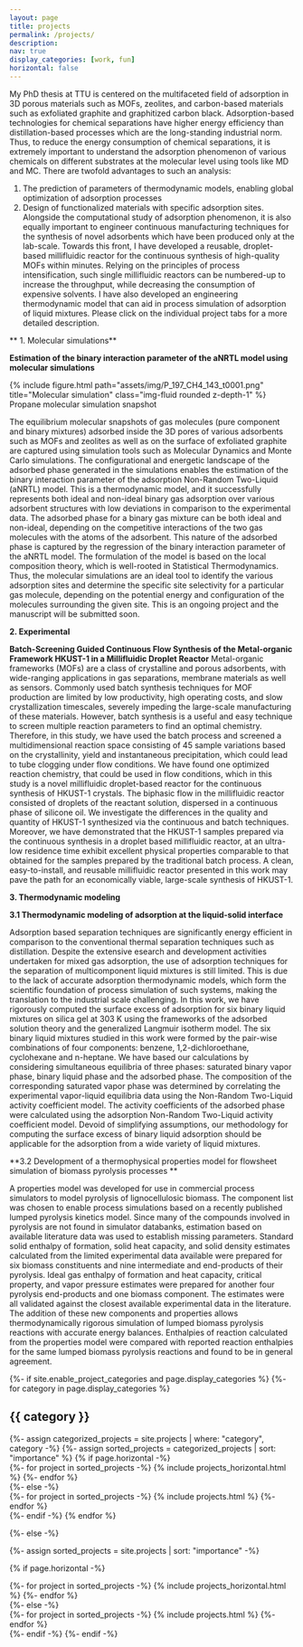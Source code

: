 ```yaml
---
layout: page
title: projects
permalink: /projects/
description:  
nav: true
display_categories: [work, fun]
horizontal: false
---
```


My PhD thesis at TTU is centered on the multifaceted field of adsorption in 3D porous materials such as MOFs, zeolites, and carbon-based materials such as exfoliated graphite and graphitized carbon black. Adsorption-based technologies for chemical separations have higher energy efficiency than distillation-based processes which are the long-standing industrial norm. Thus, to reduce the energy consumption of chemical separations, it is extremely important to understand the adsorption phenomenon of various chemicals on different substrates at the molecular level using tools like MD and MC. There are twofold advantages to such an analysis:
1) The prediction of parameters of thermodynamic models, enabling global optimization of adsorption processes 
2) Design of functionalized materials with specific adsorption sites. Alongside the computational study of adsorption phenomenon, it is also equally important to engineer continuous manufacturing techniques for the synthesis of novel adsorbents which have been produced only at the lab-scale. Towards this front, I have developed a reusable, droplet-based millifluidic reactor for the continuous synthesis of high-quality MOFs within minutes. Relying on the principles of process intensification, such single millifluidic reactors can be numbered-up to increase the throughput, while decreasing the consumption of expensive solvents. I have also developed an engineering thermodynamic model that can aid in process simulation of adsorption of liquid mixtures. Please click on the individual project tabs for a more detailed description.


** 1. Molecular simulations**

**Estimation of the binary interaction parameter of the aNRTL model using molecular simulations**

</div>
<div class="row">
    <div class="col-sm mt-3 mt-md-0">
        {% include figure.html path="assets/img/P_197_CH4_143_t0001.png" title="Molecular simulation" class="img-fluid rounded z-depth-1" %}
    </div>
</div>
<div class="caption">
    Propane molecular simulation snapshot
</div>

The equilibrium molecular snapshots of gas molecules (pure component and binary mixtures) adsorbed inside the 3D pores of various adsorbents such as MOFs and zeolites as well as on the surface of exfoliated graphite are captured using simulation tools such as Molecular Dynamics and Monte Carlo simulations. The configurational and energetic landscape of the adsorbed phase generated in the simulations enables the estimation of the binary interaction parameter of the adsorption Non-Random Two-Liquid (aNRTL) model. This is a thermodynamic model, and it successfully represents both ideal and non-ideal binary gas adsorption over various adsorbent structures with low deviations in comparison to the experimental data. The adsorbed phase for a binary gas mixture can be both ideal and non-ideal, depending on the competitive interactions of the two gas molecules with the atoms of the adsorbent. This nature of the adsorbed phase is captured by the regression of the binary interaction parameter of the aNRTL model. The formulation of the model is based on the local composition theory, which is well-rooted in Statistical Thermodynamics. Thus, the molecular simulations are an ideal tool to identify the various adsorption sites and determine the specific site selectivity for a particular gas molecule, depending on the potential energy and configuration of the molecules surrounding the given site. This is an ongoing project and the manuscript will be submitted soon.


**2. Experimental**

**Batch-Screening Guided Continuous Flow Synthesis of the Metal-organic Framework HKUST-1 in a Millifluidic Droplet Reactor**
Metal-organic frameworks (MOFs) are a class of crystalline and porous adsorbents, with wide-ranging applications in gas separations, membrane materials as well as sensors. Commonly used batch synthesis techniques for MOF production are limited by low productivity, high operating costs, and slow crystallization timescales, severely impeding the large-scale manufacturing of these materials. However, batch synthesis is a useful and easy technique to screen multiple reaction parameters to find an optimal chemistry. Therefore, in this study, we have used the batch process and screened a multidimensional reaction space consisting of 45 sample variations based on the crystallinity, yield and instantaneous precipitation, which could lead to tube clogging under flow conditions. We have found one optimized reaction chemistry, that could be used in flow conditions, which in this study is a novel millifluidic droplet-based reactor for the continuous synthesis of HKUST-1 crystals. The biphasic flow in the millifluidic reactor consisted of droplets of the reactant solution, dispersed in a continuous phase of silicone oil. We investigate the differences in the quality and quantity of HKUST-1 synthesized via the continuous and batch techniques. Moreover, we have demonstrated that the HKUST-1 samples prepared via the continuous synthesis in a droplet based millifluidic reactor, at an ultra-low residence time exhibit excellent physical properties comparable to that obtained for the samples prepared by the traditional batch process. A clean, easy-to-install, and reusable millifluidic reactor presented in this work may pave the path for an economically viable, large-scale synthesis of HKUST-1.


**3. Thermodynamic modeling**

**3.1 Thermodynamic modeling of adsorption at the liquid-solid interface**

Adsorption based separation techniques are significantly energy efficient in comparison to the conventional thermal separation techniques such as distillation. Despite the extensive esearch and development activities undertaken for mixed gas adsorption, the use of adsorption techniques for the separation of multicomponent liquid mixtures is still limited. This is due to the lack of accurate adsorption thermodynamic models, which form the scientific foundation of process simulation of such systems, making the translation to the industrial scale challenging. In this work, we have rigorously computed the surface excess of adsorption for six binary liquid mixtures on silica gel at 303 K using the frameworks of the adsorbed solution theory and the generalized Langmuir isotherm model. The six binary liquid mixtures studied in this work were formed by the pair-wise combinations of four components: benzene, 1,2-dichloroethane, cyclohexane and n-heptane. We have based our calculations by considering simultaneous equilibria of three phases: saturated binary vapor phase, binary liquid phase and the adsorbed phase. The composition of the corresponding saturated vapor phase was determined by correlating the experimental vapor-liquid equilibria data using the Non-Random Two-Liquid activity coefficient model. The activity coefficients of the adsorbed phase were calculated using the adsorption Non-Random Two-Liquid activity coefficient model. Devoid of simplifying assumptions, our methodology for computing the surface excess of binary liquid adsorption should be applicable for the adsorption from a wide variety of liquid mixtures.

**3.2 Development of a thermophysical properties model for flowsheet simulation of biomass pyrolysis processes **

A properties model was developed for use in commercial process simulators to model pyrolysis of lignocellulosic biomass. The component list was chosen to enable process simulations based on a recently published lumped pyrolysis kinetics model. Since many of the compounds involved in pyrolysis are not found in simulator
databanks, estimation based on available literature data was used to establish missing parameters. Standard solid enthalpy of formation, solid heat capacity, and solid density estimates calculated from the limited experimental data available were prepared for six biomass constituents and nine intermediate and end-products of their pyrolysis. Ideal gas enthalpy of formation and heat capacity, critical property, and vapor pressure estimates were prepared for another four pyrolysis end-products and one biomass component. The estimates were all validated against the closest available experimental data in the literature. The addition of these new components and properties allows thermodynamically rigorous simulation of lumped biomass pyrolysis reactions with accurate energy balances. Enthalpies of reaction calculated from the properties model were compared with reported reaction enthalpies for the same lumped biomass pyrolysis reactions and found to be in general agreement.











<!-- pages/projects.md -->
<div class="projects">
{%- if site.enable_project_categories and page.display_categories %}
  <!-- Display categorized projects -->
  {%- for category in page.display_categories %}
  <h2 class="category">{{ category }}</h2>
  {%- assign categorized_projects = site.projects | where: "category", category -%}
  {%- assign sorted_projects = categorized_projects | sort: "importance" %}
  <!-- Generate cards for each project -->
  {% if page.horizontal -%}
  <div class="container">
    <div class="row row-cols-2">
    {%- for project in sorted_projects -%}
      {% include projects_horizontal.html %}
    {%- endfor %}
    </div>
  </div>
  {%- else -%}
  <div class="grid">
    {%- for project in sorted_projects -%}
      {% include projects.html %}
    {%- endfor %}
  </div>
  {%- endif -%}
  {% endfor %}

{%- else -%}
<!-- Display projects without categories -->
  {%- assign sorted_projects = site.projects | sort: "importance" -%}
  <!-- Generate cards for each project -->
  {% if page.horizontal -%}
  <div class="container">
    <div class="row row-cols-2">
    {%- for project in sorted_projects -%}
      {% include projects_horizontal.html %}
    {%- endfor %}
    </div>
  </div>
  {%- else -%}
  <div class="grid">
    {%- for project in sorted_projects -%}
      {% include projects.html %}
    {%- endfor %}
  </div>
  {%- endif -%}
{%- endif -%}
</div>
